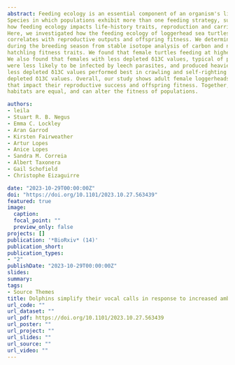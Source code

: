 ```yaml
---
abstract: Feeding ecology is an essential component of an organism's life, but foraging comes with risks and energetic costs. 
Species in which populations exhibit more than one feeding strategy, such as sea turtles, are good systems for investigating 
how feeding ecology impacts life-history traits, reproduction and carried over effects across generations. 
Here, we investigated how the feeding ecology of loggerhead sea turtles (<em>Caretta caretta</em>) nesting at the Cabo Verde archipelago 
correlates with reproductive outputs and offspring fitness. We determined the feeding ecology of female turtles before and 
during the breeding season from stable isotope analysis of carbon and nitrogen, and correlated isotopic ratio with female and 
hatchling fitness traits. We found that female turtles feeding at higher trophic positions produced larger clutches. 
We also found that females with less depleted δ13C values, typical of productive foraging areas, had greater fat reserves, 
were less likely to be infected by leech parasites, and produced heavier offspring. The offspring of infected mothers with 
less depleted δ13C values performed best in crawling and self-righting trials than those of non-infected mothers with less 
depleted δ13C values. Overall, our study shows adult female loggerheads that exploit productive areas build capital reserves 
that impact their reproductive success and offspring fitness. Together, we uphold the suggestion that not all foraging 
habitats are equal, and can alter the fitness of populations.

authors:
- leila
- Stuart R. B. Negus
- Emma C. Lockley
- Aran Garrod
- Kirsten Fairweather
- Artur Lopes
- Anice Lopes
- Sandra M. Correia
- Albert Taxonera
- Gail Schofield
- Christophe Eizaguirre

date: "2023-10-29T00:00:00Z"
doi: "https://doi.org/10.1101/2023.10.27.563439"
featured: true
image:
  caption: 
  focal_point: ""
  preview_only: false
projects: []
publication: '*BioRxiv* (14)'
publication_short:  
publication_types:
- "2"
publishDate: "2023-10-29T00:00:00Z"
slides: 
summary: 
tags:
- Source Themes
title: Dolphins simplify their vocal calls in response to increased ambient noise
url_code: ""
url_dataset: ""
url_pdf: https://doi.org/10.1101/2023.10.27.563439
url_poster: ""
url_project: ""
url_slides: ""
url_source: ""
url_video: ""
---
```

